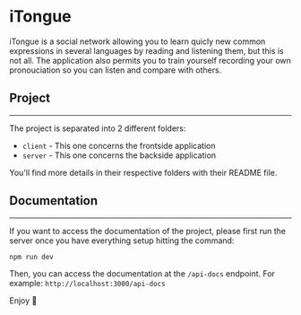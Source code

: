 # iTongue

iTongue is a social network allowing you to learn quicly new common expressions in several languages by reading and listening them, but this is not all. The application also permits you to train yourself recording your own pronouciation so you can listen and compare with others.


## Project
---
The project is separated into 2 different folders:
- `client` - This one concerns the frontside application
- `server` - This one concerns the backside application

You'll find more details in their respective folders with their README file.

## Documentation
---
If you want to access the documentation of the project, please first run the server once you have everything setup hitting the command:
```bash
npm run dev
```

Then, you can access the documentation at the `/api-docs` endpoint. For example: `http://localhost:3000/api-docs`


Enjoy 🚀 